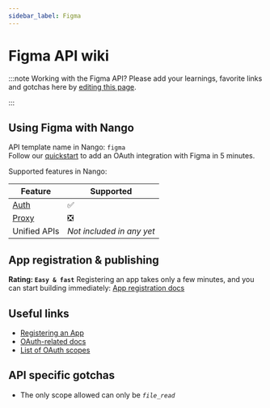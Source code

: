 ```yaml
---
sidebar_label: Figma
---
```


# Figma API wiki

:::note Working with the Figma API?
Please add your learnings, favorite links and gotchas here by [editing this page](https://github.com/nangohq/nango/tree/master/docs/docs/providers/figma.md).

:::

## Using Figma with Nango

API template name in Nango: `figma`  
Follow our [quickstart](../quickstart.md) to add an OAuth integration with Figma in 5 minutes.

Supported features in Nango:

| Feature                            | Supported                 |
| ---------------------------------- | ------------------------- |
| [Auth](/nango-auth/core-concepts)  | ✅                        |
| [Proxy](/nango-unified-apis/proxy) | ❎                        |
| Unified APIs                       | _Not included in any yet_ |

## App registration & publishing

**Rating: `Easy & fast`**
Registering an app takes only a few minutes, and you can start building immediately: [App registration docs](https://www.figma.com/developers/api#authentication:~:text=comments%20to%20files.-,Getting%20started,-If%20you%E2%80%99re%20not)

## Useful links

-   [Registering an App](https://www.figma.com/developers/api#authentication:~:text=OAuth%202%20Token.-,Register%20an%20Application,-Registering%20an%20app)
-   [OAuth-related docs](https://www.figma.com/developers/api#authentication)
-   [List of OAuth scopes](https://www.figma.com/developers/api#authentication:~:text=to%20your%20app.-,scope,-Currently%20this%20value)

## API specific gotchas

-   The only scope allowed can only be _`file_read`_
